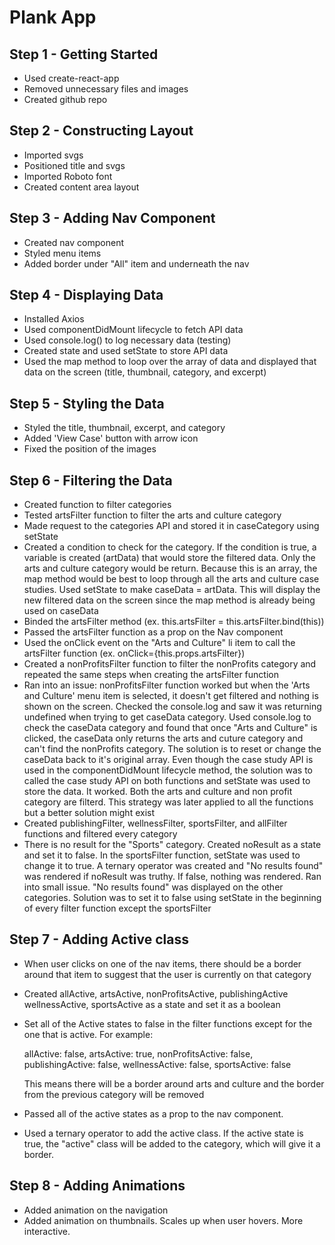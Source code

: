 # Plank App

## Step 1 - Getting Started
 - Used create-react-app
 - Removed unnecessary files and images
 - Created github repo

## Step 2 - Constructing Layout
 - Imported svgs 
 - Positioned title and svgs
 - Imported Roboto font
 - Created content area layout

 ## Step 3 - Adding Nav Component
 - Created nav component
 - Styled menu items
 - Added border under "All" item and underneath the nav

 ## Step 4 - Displaying Data
 - Installed Axios
 - Used componentDidMount lifecycle to fetch API data
 - Used console.log() to log necessary data (testing)
 - Created state and used setState to store API data
 - Used the map method to loop over the array of data and displayed that data on the screen (title, thumbnail, category, and excerpt)

 ## Step 5 - Styling the Data
 - Styled the title, thumbnail, excerpt, and category
 - Added 'View Case' button with arrow icon
 - Fixed the position of the images

  ## Step 6 - Filtering the Data
 - Created function to filter categories
 - Tested artsFilter function to filter the arts and culture category
 - Made request to the categories API and stored it in caseCategory using setState
 - Created a condition to check for the category. If the condition is true, a variable is created (artData) that would store the filtered data. Only the arts and culture category would be return. Because this is an array, the map method would be best to loop through all the arts and culture case studies. Used setState to make caseData = artData. This will display the new filtered data on the screen since the map method is already being used on caseData
 - Binded the artsFilter method (ex. this.artsFilter = this.artsFilter.bind(this))
 - Passed the artsFilter function as a prop on the Nav component
 - Used the onClick event on the "Arts and Culture" li item to call the artsFilter function (ex. onClick={this.props.artsFilter})
 - Created a nonProfitsFilter function to filter the nonProfits category and repeated the same steps when creating the artsFilter function
 - Ran into an issue: nonProfitsFilter function worked but when the 'Arts and Culture' menu item is selected, it doesn't get filtered and nothing is shown on the screen. Checked the console.log and saw it was returning undefined when trying to get caseData category. Used console.log to check the caseData category and found that once "Arts and Culture" is clicked, the caseData only returns the arts and cuture category and can't find the nonProfits category. The solution is to reset or change the caseData back to it's original array. Even though the case study API is used in the componentDidMount lifecycle method, the solution was to called the case study API on both functions and setState was used to store the data. It worked. Both the arts and culture and non profit category are filterd. This strategy was later applied to all the functions but a better solution might exist
 - Created publishingFilter, wellnessFilter, sportsFilter, and allFilter functions and filtered every category
 - There is no result for the "Sports" category. Created noResult as a state and set it to false. In the sportsFilter function, setState was used to change it to true. A ternary operator was created and "No results found" was rendered if noResult was truthy. If false, nothing was rendered. Ran into small issue. "No results found" was displayed on the other categories. Solution was to set it to false using setState in the beginning of every filter function except the sportsFilter
 
 ## Step 7 - Adding Active class
 - When user clicks on one of the nav items, there should be a border around that item to suggest that the user is currently on that category
 - Created allActive, artsActive, nonProfitsActive, publishingActive wellnessActive, sportsActive as a state and set it as a boolean
 - Set all of the Active states to false in the filter functions except for the one that is active. For example:

      allActive: false,
      artsActive: true,
      nonProfitsActive: false,
      publishingActive: false,
      wellnessActive: false,
      sportsActive: false

      This means there will be a border around arts and culture and the border from the previous category will be removed

 - Passed all of the active states as a prop to the nav component.
 - Used a ternary operator to add the active class. If the active state is true, the "active" class will be added to the category, which will give it a border. 


## Step 8 - Adding Animations
 - Added animation on the navigation
 - Added animation on thumbnails. Scales up when user hovers. More interactive.